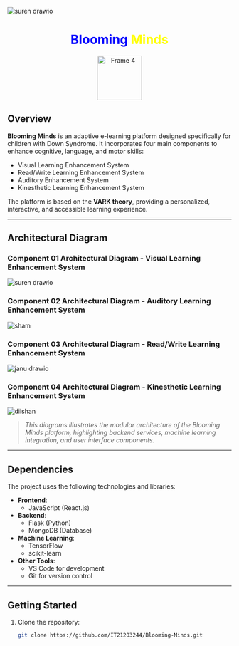 ![suren drawio](https://github.com/user-attachments/assets/c5266266-51f3-4be6-bc43-30da908dc505)<div align="center">
  <h1>
    <span style="color: blue;">Blooming</span>
    <span style="color: yellow;">Minds</span>
  </h1>
  <img width="100" alt="Frame 4" src="https://github.com/user-attachments/assets/4e46c83c-5622-4819-a322-b8361cb90627">
</div>

## Overview

**Blooming Minds** is an adaptive e-learning platform designed specifically for children with Down Syndrome. It incorporates four main components to enhance cognitive, language, and motor skills:
- Visual Learning Enhancement System
- Read/Write Learning Enhancement System
- Auditory Enhancement System
- Kinesthetic Learning Enhancement System

The platform is based on the **VARK theory**, providing a personalized, interactive, and accessible learning experience.

---

## Architectural Diagram

  ### Component 01 Architectural Diagram - Visual Learning Enhancement System
  
![suren drawio](https://github.com/user-attachments/assets/f3169ebb-3c2e-4115-974f-99b4c70a3b98)

  ### Component 02 Architectural Diagram - Auditory Learning Enhancement System
  
![sham](https://github.com/user-attachments/assets/904a9c8a-405b-40d7-9ebe-1276b9947fc1)

  ### Component 03 Architectural Diagram - Read/Write Learning Enhancement System

![janu drawio](https://github.com/user-attachments/assets/7e48f774-345f-4418-8ca5-b778762d05f3)

  ### Component 04 Architectural Diagram - Kinesthetic Learning Enhancement System
  
![dilshan](https://github.com/user-attachments/assets/f8d04fe4-9782-41ec-91ee-70d50cd07bbb)

> *This diagrams illustrates the modular architecture of the Blooming Minds platform, highlighting backend services, machine learning integration, and user interface components.*

---

## Dependencies

The project uses the following technologies and libraries:
- **Frontend**:
  - JavaScript (React.js)
- **Backend**:
  - Flask (Python)
  - MongoDB (Database)
- **Machine Learning**:
  - TensorFlow
  - scikit-learn
- **Other Tools**:
  - VS Code for development
  - Git for version control

---

## Getting Started

1. Clone the repository:
   ```bash
   git clone https://github.com/IT21203244/Blooming-Minds.git
